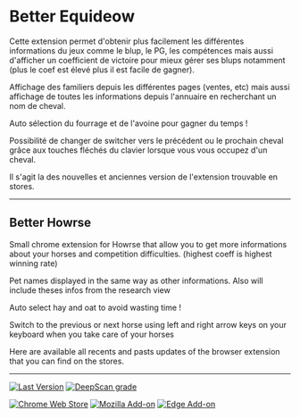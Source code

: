 # Better Equideow
Cette extension permet d'obtenir plus facilement les différentes informations du jeux comme le blup, le PG, les compétences mais aussi d'afficher un coefficient de victoire pour mieux gérer ses blups notamment (plus le coef est élevé plus il est facile de gagner).

Affichage des familiers depuis les différentes pages (ventes, etc) mais aussi affichage de toutes les informations depuis l'annuaire en recherchant un nom de cheval.

Auto sélection du fourrage et de l'avoine pour gagner du temps !

Possibilité de changer de switcher vers le précédent ou le prochain cheval grâce aux touches fléchés du clavier lorsque vous vous occupez d'un cheval.

Il s'agit la des nouvelles et anciennes version de l'extension trouvable en stores.

---
## Better Howrse
Small chrome extension for Howrse that allow you to get more informations about your horses and competition difficulties. (highest coeff is highest winning rate)

Pet names displayed in the same way as other informations. Also will include theses infos from the research view

Auto select hay and oat to avoid wasting time !

Switch to the previous or next horse using left and right arrow keys on your keyboard when you take care of your horses

Here are available all recents and pasts updates of the browser extension that you can find on the stores.

---
[![Last Version](https://img.shields.io/badge/last%20version-v2.1.1-informational)](#)
[![DeepScan grade](https://deepscan.io/api/teams/17688/projects/21040/branches/592899/badge/grade.svg)](https://deepscan.io/dashboard#view=project&tid=17688&pid=21040&bid=592899)

[![Chrome Web Store](https://img.shields.io/chrome-web-store/v/gkopbgamdhaolbjalfcbmbjkjcmgffjp)](https://chrome.google.com/webstore/detail/better-equideow/gkopbgamdhaolbjalfcbmbjkjcmgffjp)
[![Mozilla Add-on](https://img.shields.io/amo/v/better-equideow)](https://addons.mozilla.org/fr/firefox/addon/better-equideow/)
[![Edge Add-on](https://img.shields.io/badge/dynamic/json?label=edge%20add-on&prefix=v&query=%24.version&url=https%3A%2F%2Fmicrosoftedge.microsoft.com%2Faddons%2Fgetproductdetailsbycrxid%2Finmcglblgnoceekbpkheihppombhdenf)](https://microsoftedge.microsoft.com/addons/detail/arxivutils/inmcglblgnoceekbpkheihppombhdenf)
